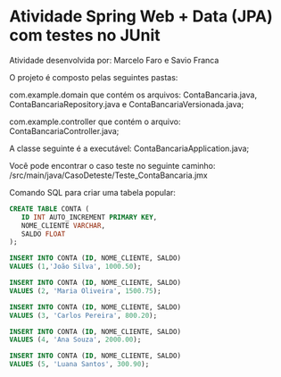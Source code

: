 # Atividade Spring Web + Data (JPA) com testes no JUnit

Atividade desenvolvida por: Marcelo Faro e Savio Franca

O projeto é composto pelas seguintes pastas:

com.example.domain que contém os arquivos: ContaBancaria.java, ContaBancariaRepository.java e ContaBancariaVersionada.java;

com.example.controller que contém o arquivo: ContaBancariaController.java;

A classe seguinte é a executável: ContaBancariaApplication.java;

Você pode encontrar o caso teste no seguinte caminho: /src/main/java/CasoDeteste/Teste_ContaBancaria.jmx

Comando SQL para criar uma tabela popular:

```sql
CREATE TABLE CONTA (
   ID INT AUTO_INCREMENT PRIMARY KEY, 
   NOME_CLIENTE VARCHAR, 
   SALDO FLOAT
);

INSERT INTO CONTA (ID, NOME_CLIENTE, SALDO)
VALUES (1,'João Silva', 1000.50);

INSERT INTO CONTA (ID, NOME_CLIENTE, SALDO)
VALUES (2, 'Maria Oliveira', 1500.75);

INSERT INTO CONTA (ID, NOME_CLIENTE, SALDO)
VALUES (3, 'Carlos Pereira', 800.20);

INSERT INTO CONTA (ID, NOME_CLIENTE, SALDO)
VALUES (4, 'Ana Souza', 2000.00);

INSERT INTO CONTA (ID, NOME_CLIENTE, SALDO)
VALUES (5, 'Luana Santos', 300.90);
  ```


